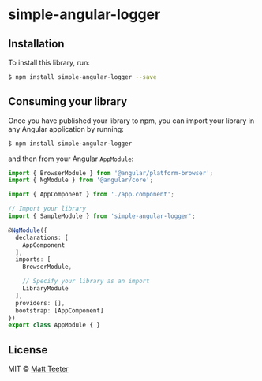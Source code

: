 # simple-angular-logger

## Installation

To install this library, run:

```bash
$ npm install simple-angular-logger --save
```

## Consuming your library

Once you have published your library to npm, you can import your library in any Angular application by running:

```bash
$ npm install simple-angular-logger
```

and then from your Angular `AppModule`:

```typescript
import { BrowserModule } from '@angular/platform-browser';
import { NgModule } from '@angular/core';

import { AppComponent } from './app.component';

// Import your library
import { SampleModule } from 'simple-angular-logger';

@NgModule({
  declarations: [
    AppComponent
  ],
  imports: [
    BrowserModule,

    // Specify your library as an import
    LibraryModule
  ],
  providers: [],
  bootstrap: [AppComponent]
})
export class AppModule { }
```

## License

MIT © [Matt Teeter](matt328@gmail.com)
